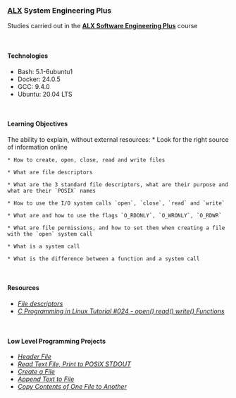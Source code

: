 ### [ALX](https://www.alxafrica.com/) System Engineering Plus

Studies carried out in the **[ALX Software Engineering Plus](https://www.alxafrica.com/software-engineering-plus/)** course

<br />

#### Technologies

* Bash:     5.1-6ubuntu1
* Docker:   24.0.5
* GCC:      9.4.0
* Ubuntu:   20.04 LTS

<br />

#### Learning Objectives

The ability to explain, without external resources:
	* Look for the right source of information online

	* How to create, open, close, read and write files

	* What are file descriptors

	* What are the 3 standard file descriptors, what are their purpose and what are their `POSIX` names

	* How to use the I/O system calls `open`, `close`, `read` and `write`

	* What are and how to use the flags `O_RDONLY`, `O_WRONLY`, `O_RDWR`

	* What are file permissions, and how to set them when creating a file with the `open` system call

	* What is a system call

	* What is the difference between a function and a system call

<br />

#### Resources

* _[File descriptors](https://en.wikipedia.org/wiki/File_descriptor)_
* _[C Programming in Linux Tutorial #024 - open() read() write() Functions](https://www.youtube.com/watch?v=e-srF6c3TJ8)_

<br />

#### Low Level Programming Projects

* _[Header File](main.h)_
* _[Read Text File, Print to POSIX STDOUT](0-read_textfile.c)_ 
* _[Create a File](1-create_file.c)_
* _[Append Text to File](2-append_text_to_file.c)_
* _[Copy Contents of One File to Another](3-cp.c)_

<br />

